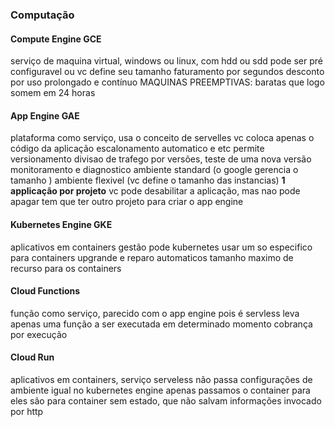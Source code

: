 ### Computação

#### Compute Engine GCE

serviço de maquina virtual, windows ou linux, com hdd ou sdd
pode ser pré configuravel ou vc define seu tamanho
faturamento por segundos
desconto por uso prolongado e contínuo
MAQUINAS PREEMPTIVAS: baratas que logo somem em 24 horas

#### App Engine GAE

plataforma como serviço, usa o conceito de servelles
vc coloca apenas o código da aplicação
escalonamento automatico e etc
permite versionamento
divisao de trafego por versões, teste de uma nova versão
monitoramento e diagnostico
ambiente standard (o google gerencia o tamanho )
ambiente flexivel (vc define o tamanho das instancias)
**1 applicação por projeto**
vc pode desabilitar a aplicação, mas nao pode apagar
tem que ter outro projeto para criar o app engine

#### Kubernetes Engine GKE

aplicativos em containers
gestão pode kubernetes
usar um so especifico para containers
upgrande e reparo automaticos 
tamanho maximo de recurso para os containers

#### Cloud Functions

função como serviço, parecido com o app engine pois é servless
leva apenas uma função a ser executada em determinado momento
cobrança por execução 

#### Cloud Run

aplicativos em containers, serviço serveless
não passa configurações de ambiente igual no kubernetes engine
apenas passamos o container para eles
são para container sem estado, que não salvam informações
invocado por http